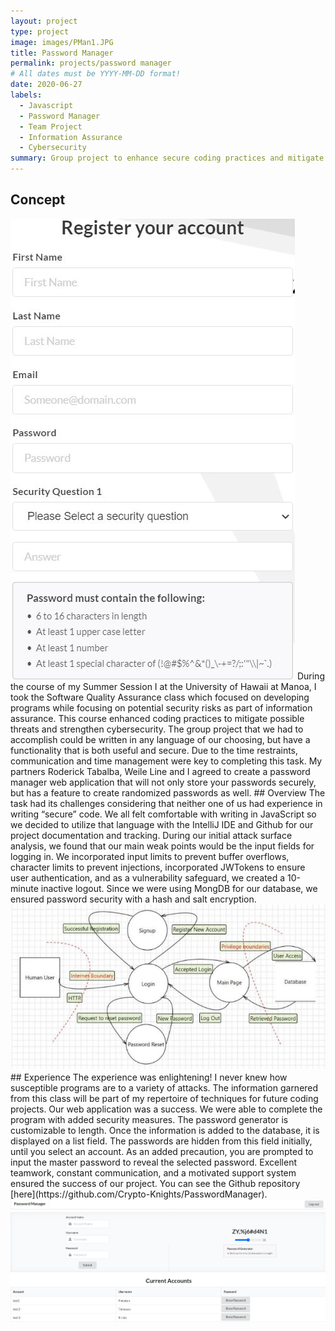 ```yaml
---
layout: project
type: project
image: images/PMan1.JPG
title: Password Manager
permalink: projects/password manager
# All dates must be YYYY-MM-DD format!
date: 2020-06-27
labels:
  - Javascript
  - Password Manager
  - Team Project
  - Information Assurance
  - Cybersecurity
summary: Group project to enhance secure coding practices and mitigate risk while creating a password manager web application.
---
```

## Concept
<img class="ui medium right floated rounded image" src="../images/PMan4.JPG">
During the course of my Summer Session I at the University of Hawaii at Manoa, I took the Software Quality Assurance class which focused on developing programs while focusing on potential security risks as part of information assurance.  This course enhanced coding practices to mitigate possible threats and strengthen cybersecurity.  The group project that we had to accomplish could be written in any language of our choosing, but have a functionality that is both useful and secure.  Due to the time restraints, communication and time management were key to completing this task.  My partners Roderick Tabalba, Weile Line and I agreed to create a password manager web application that will not only store your passwords securely, but has a feature to create randomized passwords as well. 
## Overview
The task had its challenges considering that neither one of us had experience in writing “secure” code.  We all felt comfortable with writing in JavaScript so we decided to utilize that language with the IntelliJ IDE and Github for our project documentation and tracking. During our initial attack surface analysis, we found that our main weak points would be the input fields for logging in.  We incorporated input limits to prevent buffer overflows, character limits to prevent injections, incorporated JWTokens to ensure user authentication, and as a vulnerability safeguard, we created a 10-minute inactive logout.  Since we were using MongDB for our database, we ensured password security with a hash and salt encryption.<img class="ui fluid rounded image" src="../images/PMan2.JPG">
## Experience
The experience was enlightening!  I never knew how susceptible programs are to a variety of attacks.  The information garnered from this class will be part of my repertoire of techniques for future coding projects.  Our web application was a success.  We were able to complete the program with added security measures.  The password generator is customizable to length.  Once the information is added to the database, it is displayed on a list field.  The passwords are hidden from this field initially, until you select an account.  As an added precaution, you are prompted to input the master password to reveal the selected password.  Excellent teamwork, constant communication, and a motivated support system ensured the success of our project.  You can see the Github repository [here](https://github.com/Crypto-Knights/PasswordManager).

 <img class="ui fluid rounded image" src="../images/PMan3.JPG">
